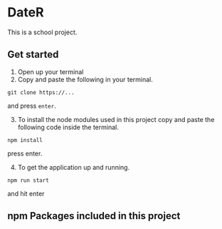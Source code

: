 # DateR
This is a school project.

## Get started

1. Open up your terminal
2. Copy and paste the following in your terminal.  
  ```
  git clone https://...
  ```
   and press `enter`.  
  
3. To install the node modules used in this project copy and paste the following code inside the terminal.
```
npm install
```
   press enter.
  
  
  4. To get the application up and running.
  ```
  npm run start
  ```
   and hit enter
  
  ## npm Packages included in this project
  
